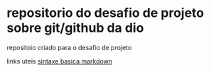 #  repositorio do desafio de projeto sobre git/github da dio
repositoio criado para o desafio de projeto 

links  uteis 
[sintaxe  basica  markdown]()
